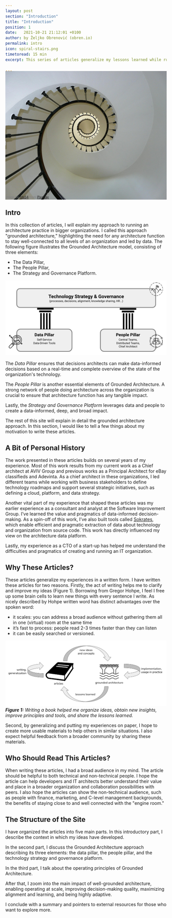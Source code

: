 ```yaml
---
layout: post
section: "Introduction"
title: "Introduction"
position: 1
date:   2021-10-21 21:12:01 +0100
author: by Željko Obrenović (obren.io)
permalink: intro
icon: spiral-stairs.png
timetoread: 15 min
excerpt: This series of articles generalize my lessons learned while running an architecture function in global, fast-moving organizations, based on my experience as a Chief Architect at AVIV Group, eBay Classifieds, and Adevinta.

---
```

<img style="margin-top: -20px; width: 100%; height: 400px; object-fit: cover" src="assets/images/arch/staircase-274614_1920.jpg">
<div style="font-size: 70%; margin-top: -16px; color: grey; margin-bottom: 12px">
Image by <a href="https://pixabay.com/users/fda54-145996/?utm_source=link-attribution&amp;utm_medium=referral&amp;utm_campaign=image&amp;utm_content=274614">fda54</a> from <a href="https://pixabay.com/?utm_source=link-attribution&amp;utm_medium=referral&amp;utm_campaign=image&amp;utm_content=274614">Pixabay</a>
</div>

## Intro

In this collection of articles, I will explain my approach to running an architecture practice in bigger organizations. I called this approach "grounded architecture," highlighting the need for any architecture function to stay well-connected to all levels of an organization and led by data. The following figure illustrates the Grounded Architecture model, consisting of three elements:
* The Data Pillar,
* The People Pillar,
* The Strategy and Governance Platform.

![](assets/images/model.png)

The *Data Pillar* ensures that decisions architects can make data-informed decisions based on a real-time and complete overview of the state of the organization's technology.

The *People Pillar* is another essential elements of Grounded Architecture. A strong network of people doing architecture across the organization is crucial to ensure that architecture function has any tangible impact.

Lastly, the *Strategy and Governance Platform* leverages data and people to create a data-informed, deep, and broad impact.

The rest of this site will explain in detail the grounded architecture approach. In this section, I would like to tell a few things about my motivation to write these articles.


## A Bit of Personal History

The work presented in these articles builds on several years of my experience. Most of this work results from my current work as a Chief architect at AVIV Group and previous works as a Principal Architect for eBay classifieds and Adevinta. As a chief architect in these organizations, I led different teams while working with business stakeholders to define technology roadmaps and support several strategic initiatives, such as defining a cloud, platform, and data strategy.

Another vital part of my experience that shaped these articles was my earlier experience as a consultant and analyst at the Software Improvement Group. I’ve learned the value and pragmatics of data-informed decision-making. As a spin-off of this work, I’ve also built tools called [Sokrates](sokrates.dev), which enable efficient and pragmatic extraction of data about technology and organization from source code. This work has directly influenced my view on the architecture data platform.

Lastly, my experience as a CTO of a start-up has helped me understand the difficulties and pragmatics of creating and running an IT organization.


## Why These Articles?

These articles generalize my experiences in a written form. I have written these articles for two reasons. Firstly, the act of writing helps me to clarify and improve my ideas (Figure 1). Borrowing from Gregor Hohpe, I feel I free up some brain cells to learn new things with every sentence I write. As nicely described by Hohpe written word has distinct advantages over the spoken word:

* it scales: you can address a broad audience without gathering them all in one (virtual) room at the same time
* it’s fast to process: people read 2-3 times faster than they can listen
* it can be easily searched or versioned.


![](assets/images/writing.png)
***Figure 1:** Writing a book helped me organize ideas, obtain new insights, improve principles and tools, and share the lessons learned.*

Second, by generalizing and putting my experiences on paper, I hope to create more usable materials to help others in similar situations. I also expect helpful feedback from a broader community by sharing these materials.


## Who Should Read This Articles?

When writing these articles, I had a broad audience in my mind. The article should be helpful to both technical and non-technical people. I hope the article can help developers and IT architects better understand their value and place in a broader organization and collaboration possibilities with peers. I also hope the articles can show the non-technical audience, such as people with finance, marketing, and C-level management backgrounds, the benefits of staying close to and well connected with the "engine room."


## The Structure of the Site

I have organized the articles into five main parts. In this introductory part, I describe the context in which my ideas have developed. 

In the second part, I discuss the Grounded Architecture approach describing its three elements: the data pillar, the people pillar, and the technology strategy and governance platform. 

In the third part, I talk about the operating principles of Grounded Architecture. 

After that, I zoom into the main impact of well-grounded architecture, enabling operating at scale, improving decision-making quality, maximizing alignment and learning, and being highly adaptive. 

I conclude with a summary and pointers to external resources for those who want to explore more.
